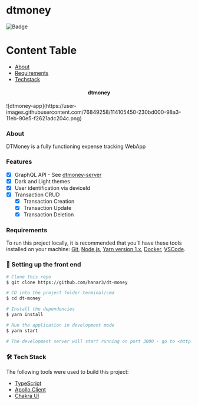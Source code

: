 # dtmoney
![Badge](https://img.shields.io/badge/dtmoney-Keep%20%20track%20of%20your%20expenses-%237159c1?style=for-the-badge&logo=ghost)

Content Table
=================
<!--ts-->
   * [About](#about)
   * [Requirements](#requirements)
   * [Techstack](#-tech-stack)
<!--te-->

<h4 align="center"> 
  dtmoney 
</h4>
![dtmoney-app](https://user-images.githubusercontent.com/76849258/114105450-230bd000-98a3-11eb-90e5-f2621adc204c.png)

### About
DTMoney is a fully functioning expense tracking WebApp

### Features
- [x] GraphQL API -  See [dtmoney-server](https://github.com/hanar3/dtmoney-graphql-server)
- [x] Dark and Light themes
- [x] User identification via deviceId
- [x] Transaction CRUD
  - [x] Transaction Creation
  - [x] Transaction Update
  - [x] Transaction Deletion

### Requirements

To run this project locally, it is recommended that you'll have these tools installed on your machine:
[Git](https://git-scm.com),
[Node.js](https://nodejs.org/en/),
[Yarn version 1.x](https://classic.yarnpkg.com/lang/en/),
[Docker](https://www.docker.com/),
[VSCode](https://code.visualstudio.com/).

### 🎲 Setting up the front end

```bash
# Clone this repo
$ git clone https://github.com/hanar3/dt-money

# CD into the project folder terminal/cmd
$ cd dt-money

# Install the dependencies
$ yarn install

# Run the application in development mode
$ yarn start

# The development server will start running on port 3000 - go to <http://localhost:3000/>
```


### 🛠 Tech Stack

The following tools were used to build this project:

- [TypeScript](https://www.typescriptlang.org/)
- [Apollo Client](apollographql.com/)
- [Chakra UI](https://chakra-ui.com/)
